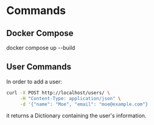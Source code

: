 # Commands

## Docker Compose
docker compose up --build

## User Commands
In order to add a user:
```bash
curl -X POST http://localhost/users/ \
     -H "Content-Type: application/json" \
     -d '{"name": "Moe", "email": "moe@example.com"}
```
it returns a Dictionary containing the user's information.
